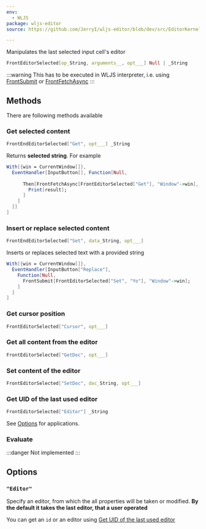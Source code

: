 ```yaml
---
env:
  - WLJS
package: wljs-editor
source: https://github.com/JerryI/wljs-editor/blob/dev/src/EditorKernel.wl

---
```

Manipulates the last selected input cell's editor

```mathematica
FrontEditorSelected[op_String, arguments__, opt___] Null | _String
```


:::warning
This has to be executed in WLJS interpreter, i.e. using [FrontSubmit](frontend/Reference/Frontend%20IO/FrontSubmit.md) or [FrontFetchAsync](frontend/Reference/Frontend%20IO/FrontFetchAsync.md)
:::
## Methods
There are following methods available

### Get selected content

```mathematica
FrontEndEditorSelected["Get", opt___] _String
```

Returns __selected string__. For example

```mathematica
With[{win = CurrentWindow[]},
  EventHandler[InputButton[], Function[Null, 
    
      Then[FrontFetchAsync[FrontEditorSelected["Get"], "Window"->win], Function[result,
        Print[result];
      ]
    ]
  ]]
]
```

### Insert or replace selected content

```mathematica
FrontEndEditorSelected["Set", data_String, opt___] 
```

Inserts or replaces selected text with a provided string

```mathematica
With[{win = CurrentWindow[]},
  EventHandler[InputButton["Replace"],
    Function[Null, 
      FrontSubmit[FrontEditorSelected["Set", "Yo"], "Window"->win];
    ]
  ]
] 
```


### Get cursor position

```mathematica
FrontEditorSelected["Cursor", opt___] 
```

### Get all content from the editor

```mathematica
FrontEditorSelected["GetDoc", opt___] 
```

### Set content of the editor

```mathematica
FrontEditorSelected["SetDoc", doc_String, opt___] 
```

### Get UID of the last used editor

```mathematica
FrontEditorSelected["Editor"] _String 
```

See [Options](#Options) for applications.

### Evaluate

:::danger
Not implemented
:::

## Options

### `"Editor"`
Specify an editor, from which the all properties will be taken or modified. __By the default it takes the last editor, that a user operated__

You can get an `id` or an editor using [Get UID of the last used editor](#Get%20UID%20of%20the%20last%20used%20editor)

